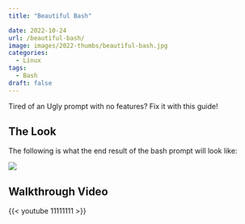 ```yaml
---
title: "Beautiful Bash"

date: 2022-10-24
url: /beautiful-bash/
image: images/2022-thumbs/beautiful-bash.jpg
categories:
  - Linux
tags:
  - Bash
draft: false
---
```

Tired of an Ugly prompt with no features? Fix it with this guide! 
<!--more-->
 
## The Look

 The following is what the end result of the bash prompt will look like:

 ![](/images/2022/beautiful-bash/prompt.png)





## Walkthrough Video

{{< youtube 11111111 >}}
